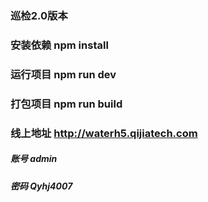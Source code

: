 ### 巡检2.0版本
### 安装依赖 npm install
### 运行项目 npm run dev
### 打包项目 npm run build
### 线上地址 http://waterh5.qijiatech.com
##### 账号 admin 
##### 密码 Qyhj4007

